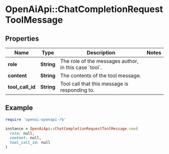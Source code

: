 # OpenAiApi::ChatCompletionRequestToolMessage

## Properties

| Name | Type | Description | Notes |
| ---- | ---- | ----------- | ----- |
| **role** | **String** | The role of the messages author, in this case &#x60;tool&#x60;. |  |
| **content** | **String** | The contents of the tool message. |  |
| **tool_call_id** | **String** | Tool call that this message is responding to. |  |

## Example

```ruby
require 'openai-openapi-rb'

instance = OpenAiApi::ChatCompletionRequestToolMessage.new(
  role: null,
  content: null,
  tool_call_id: null
)
```

